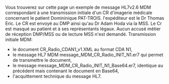 Vous trouverez sur cette page un exemple de message HL7v2.6 MDM correspondant à une transmission initiale d'un CR d'imagerie médicale concernant le patient Domininique PAT-TROIS. l'expéditeur est le Dr Thomas Eric. Le CR est envoyé au DMP ainsi qu'au Dr Adam Hoda via la MSS. Le Cr est masqué au patient et à ses représentants légaux. Aucun accusé métier de réception DMP/MSS ou de lecture MSS n'est demandé.
Transmission initiale MDM:
- le document CR_Radio_CDAN1_v1.XML au format CDA N1,
- le message HL7 MDM message_MDM_CR_Radio_INIT_N1.er7 qui permet de transmettre le document,
- le message message_MDM_CR_Radio_INIT_N1_Base64.er7, identique au précédent mais contenant le document en Base64,
- l'acquittement technique du message HL7.
